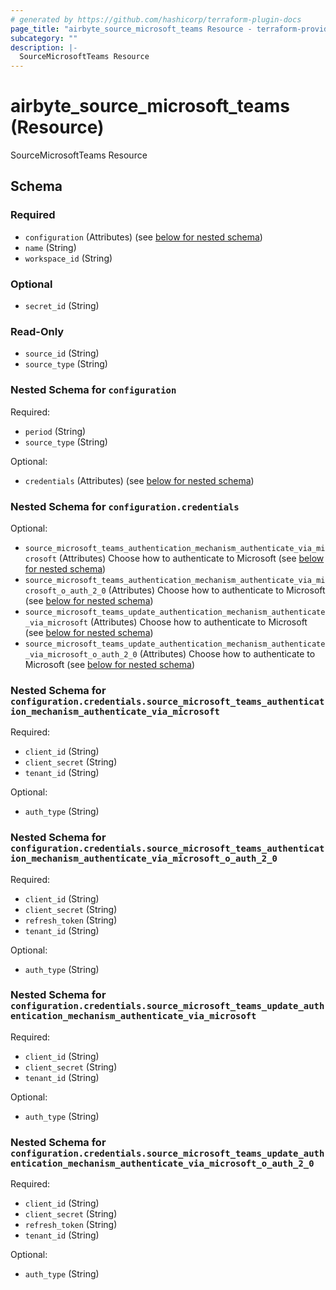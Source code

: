 ```yaml
---
# generated by https://github.com/hashicorp/terraform-plugin-docs
page_title: "airbyte_source_microsoft_teams Resource - terraform-provider-airbyte"
subcategory: ""
description: |-
  SourceMicrosoftTeams Resource
---
```


# airbyte_source_microsoft_teams (Resource)

SourceMicrosoftTeams Resource



<!-- schema generated by tfplugindocs -->
## Schema

### Required

- `configuration` (Attributes) (see [below for nested schema](#nestedatt--configuration))
- `name` (String)
- `workspace_id` (String)

### Optional

- `secret_id` (String)

### Read-Only

- `source_id` (String)
- `source_type` (String)

<a id="nestedatt--configuration"></a>
### Nested Schema for `configuration`

Required:

- `period` (String)
- `source_type` (String)

Optional:

- `credentials` (Attributes) (see [below for nested schema](#nestedatt--configuration--credentials))

<a id="nestedatt--configuration--credentials"></a>
### Nested Schema for `configuration.credentials`

Optional:

- `source_microsoft_teams_authentication_mechanism_authenticate_via_microsoft` (Attributes) Choose how to authenticate to Microsoft (see [below for nested schema](#nestedatt--configuration--credentials--source_microsoft_teams_authentication_mechanism_authenticate_via_microsoft))
- `source_microsoft_teams_authentication_mechanism_authenticate_via_microsoft_o_auth_2_0` (Attributes) Choose how to authenticate to Microsoft (see [below for nested schema](#nestedatt--configuration--credentials--source_microsoft_teams_authentication_mechanism_authenticate_via_microsoft_o_auth_2_0))
- `source_microsoft_teams_update_authentication_mechanism_authenticate_via_microsoft` (Attributes) Choose how to authenticate to Microsoft (see [below for nested schema](#nestedatt--configuration--credentials--source_microsoft_teams_update_authentication_mechanism_authenticate_via_microsoft))
- `source_microsoft_teams_update_authentication_mechanism_authenticate_via_microsoft_o_auth_2_0` (Attributes) Choose how to authenticate to Microsoft (see [below for nested schema](#nestedatt--configuration--credentials--source_microsoft_teams_update_authentication_mechanism_authenticate_via_microsoft_o_auth_2_0))

<a id="nestedatt--configuration--credentials--source_microsoft_teams_authentication_mechanism_authenticate_via_microsoft"></a>
### Nested Schema for `configuration.credentials.source_microsoft_teams_authentication_mechanism_authenticate_via_microsoft`

Required:

- `client_id` (String)
- `client_secret` (String)
- `tenant_id` (String)

Optional:

- `auth_type` (String)


<a id="nestedatt--configuration--credentials--source_microsoft_teams_authentication_mechanism_authenticate_via_microsoft_o_auth_2_0"></a>
### Nested Schema for `configuration.credentials.source_microsoft_teams_authentication_mechanism_authenticate_via_microsoft_o_auth_2_0`

Required:

- `client_id` (String)
- `client_secret` (String)
- `refresh_token` (String)
- `tenant_id` (String)

Optional:

- `auth_type` (String)


<a id="nestedatt--configuration--credentials--source_microsoft_teams_update_authentication_mechanism_authenticate_via_microsoft"></a>
### Nested Schema for `configuration.credentials.source_microsoft_teams_update_authentication_mechanism_authenticate_via_microsoft`

Required:

- `client_id` (String)
- `client_secret` (String)
- `tenant_id` (String)

Optional:

- `auth_type` (String)


<a id="nestedatt--configuration--credentials--source_microsoft_teams_update_authentication_mechanism_authenticate_via_microsoft_o_auth_2_0"></a>
### Nested Schema for `configuration.credentials.source_microsoft_teams_update_authentication_mechanism_authenticate_via_microsoft_o_auth_2_0`

Required:

- `client_id` (String)
- `client_secret` (String)
- `refresh_token` (String)
- `tenant_id` (String)

Optional:

- `auth_type` (String)



